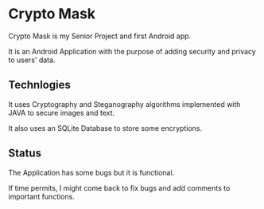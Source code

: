 # Crypto Mask 
Crypto Mask is my Senior Project and first Android app.

It is an Android Application with the purpose of adding security and privacy to users' data. 

## Technlogies
It uses Cryptography and Steganography algorithms implemented with JAVA to secure images and text.

It also uses an SQLite Database to store some encryptions.

## Status
The Application has some bugs but it is functional. 

If time permits, I might come back to fix bugs and add comments to important functions.
